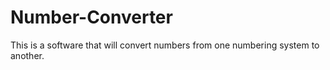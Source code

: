 # Number-Converter
This is a software that will convert numbers from one numbering system to another.
